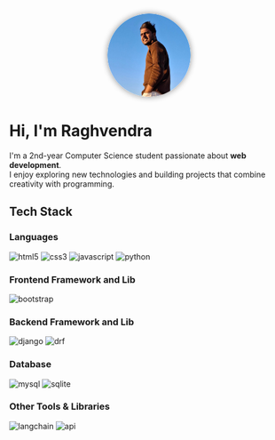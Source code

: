 
<!----------------------------------- About Section ------------------------------------>
<!-- <div>
    <img 
       align="right" 
       src="photo2.png" 
       alt="Coding" 
       width="150" 
       height="150" 
       style="
         border-radius: 50%; 
         border: 2px solid #ccc; 
         box-shadow: 0 0 10px rgba(0,0,0,0.3); 
         object-fit: cover;
       ">
  <h3>Hi, I'm Raghvendra</h3>
  <p>
    I'm a 3rd-year Computer Science student passionate about <b>web development</b>.<br>
    I enjoy exploring new technologies and building projects that combine creativity with programming.
  </p> 
</div> -->

<p align="center">
  <img src="photo2.png" alt="Raghvendra" width="150" height="150" style="border-radius:50%; border:2px solid #ccc; box-shadow:0 0 10px rgba(0,0,0,0.3);">
</p>

# Hi, I'm Raghvendra

I'm a 2nd-year Computer Science student passionate about **web development**.  
I enjoy exploring new technologies and building projects that combine creativity with programming.





<!----------------------------------- Tech Stack Section ------------------------------------>
## Tech Stack
<h3>Languages</h3>
<p>
    <img src="https://img.shields.io/badge/HTML5-E34F26?style=for-the-badge&logo=html5&logoColor=white" alt="html5" />
    <img src="https://img.shields.io/badge/CSS3-1572B6?style=for-the-badge&logo=css3&logoColor=white" alt="css3" />
    <img src="https://img.shields.io/badge/JavaScript-323330?style=for-the-badge&logo=javascript&logoColor=F7DF1E" alt="javascript" />
    <img src="https://img.shields.io/badge/Python-FFD43B?style=for-the-badge&logo=python&logoColor=blue" alt="python" />
</p>
<h3>Frontend Framework and Lib</h3>
<p>
    <img src="https://img.shields.io/badge/Bootstrap-563D7C?style=for-the-badge&logo=bootstrap&logoColor=white" alt="bootstrap" />
</p>
<h3>Backend Framework and Lib</h3>
<p>
    <img src="https://img.shields.io/badge/Django-092E20?style=for-the-badge&logo=django&logoColor=green" alt="django" />
   <img src="https://img.shields.io/badge/Django%20REST%20Framework-092E20?style=for-the-badge&logo=django&logoColor=white" alt="drf" />
</p>
</p>
<h3>Database</h3>
<p>
    <img src="https://img.shields.io/badge/MySQL-005C84?style=for-the-badge&logo=mysql&logoColor=white" alt="mysql" />
    <img src="https://img.shields.io/badge/SQLite-07405E?style=for-the-badge&logo=sqlite&logoColor=white" alt="sqlite" />
</p>
<h3>Other Tools & Libraries</h3>
<p>
  <img src="https://img.shields.io/badge/LangChain-000000?style=for-the-badge&logo=python&logoColor=white" alt="langchain" />
  <img src="https://img.shields.io/badge/API%20Integration-008000?style=for-the-badge&logo=postman&logoColor=white" alt="api" />
</p>

<!----------------------------------- Social Media Links Section ------------------------------------>

<!-- <h2><i>Let's Connect</i></h2>
<p align="left" >
   <a href="https://twitter.com/geekyshow1" target="blank"><img align="center" src="https://raw.githubusercontent.com/rahuldkjain/github-profile-readme-generator/master/src/images/icons/Social/twitter.svg" alt="geekyshow1" height="30" width="40" /></a>
  <a href="https://linkedin.com/in/irenicraj" target="blank"><img align="center" src="https://raw.githubusercontent.com/rahuldkjain/github-profile-readme-generator/master/src/images/icons/Social/linked-in-alt.svg" alt="irenicraj" height="30" width="40" /></a>
  <a href="https://www.facebook.com/GeekyShow" target="blank"><img align="center" src="https://raw.githubusercontent.com/rahuldkjain/github-profile-readme-generator/master/src/images/icons/Social/facebook.svg" alt="geekyshow" height="30" width="40" /></a>
  <a href="https://instagram.com/geekyshow1" target="blank"><img align="center" src="https://raw.githubusercontent.com/rahuldkjain/github-profile-readme-generator/master/src/images/icons/Social/instagram.svg" alt="geekyshow1" height="30" width="40" /></a>
  <a href="https://www.youtube.com/user/GeekyShow1" target="blank"><img align="center" src="https://raw.githubusercontent.com/rahuldkjain/github-profile-readme-generator/master/src/images/icons/Social/youtube.svg" alt="geekyshow1" height="30" width="40" /></a>
  <a href="https://www.geekyshows.com" target="blank"><img align="center" src="https://cdn1.iconfinder.com/data/icons/social-media-vol-3/24/_wordpress-512.png" alt="geekyshows" height="30" width="30" /></a>
</p> -->



